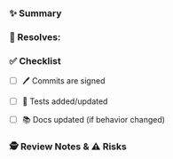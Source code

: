 ### ✨ Summary
<!-- What does this change do? -->


### 🔗 Resolves:
<!-- What issue does it resolve? -->


### ✅ Checklist
- [ ] 🖊️ Commits are signed
- [ ] 🧪 Tests added/updated
- [ ] 📚 Docs updated (if behavior changed)


### 🕵️ Review Notes & ⚠️ Risks
<!-- Notes for reviewers, flags, feature gates, rollout considerations, etc. -->
